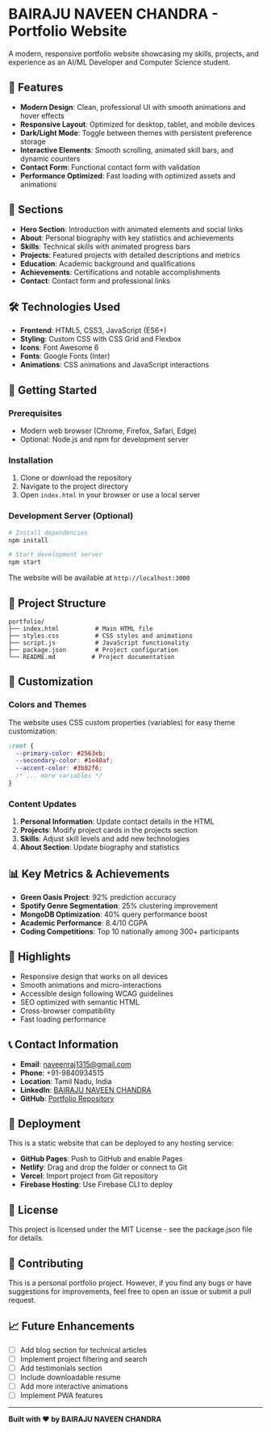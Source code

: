 # BAIRAJU NAVEEN CHANDRA - Portfolio Website

A modern, responsive portfolio website showcasing my skills, projects, and experience as an AI/ML Developer and Computer Science student.

## 🚀 Features

- **Modern Design**: Clean, professional UI with smooth animations and hover effects
- **Responsive Layout**: Optimized for desktop, tablet, and mobile devices
- **Dark/Light Mode**: Toggle between themes with persistent preference storage
- **Interactive Elements**: Smooth scrolling, animated skill bars, and dynamic counters
- **Contact Form**: Functional contact form with validation
- **Performance Optimized**: Fast loading with optimized assets and animations

## 📱 Sections

- **Hero Section**: Introduction with animated elements and social links
- **About**: Personal biography with key statistics and achievements
- **Skills**: Technical skills with animated progress bars
- **Projects**: Featured projects with detailed descriptions and metrics
- **Education**: Academic background and qualifications
- **Achievements**: Certifications and notable accomplishments
- **Contact**: Contact form and professional links

## 🛠️ Technologies Used

- **Frontend**: HTML5, CSS3, JavaScript (ES6+)
- **Styling**: Custom CSS with CSS Grid and Flexbox
- **Icons**: Font Awesome 6
- **Fonts**: Google Fonts (Inter)
- **Animations**: CSS animations and JavaScript interactions

## 🚀 Getting Started

### Prerequisites

- Modern web browser (Chrome, Firefox, Safari, Edge)
- Optional: Node.js and npm for development server

### Installation

1. Clone or download the repository
2. Navigate to the project directory
3. Open `index.html` in your browser or use a local server

### Development Server (Optional)

```bash
# Install dependencies
npm install

# Start development server
npm start
```

The website will be available at `http://localhost:3000`

## 📁 Project Structure

```
portfolio/
├── index.html          # Main HTML file
├── styles.css          # CSS styles and animations
├── script.js           # JavaScript functionality
├── package.json        # Project configuration
└── README.md          # Project documentation
```

## 🎨 Customization

### Colors and Themes

The website uses CSS custom properties (variables) for easy theme customization:

```css
:root {
  --primary-color: #2563eb;
  --secondary-color: #1e40af;
  --accent-color: #3b82f6;
  /* ... more variables */
}
```

### Content Updates

1. **Personal Information**: Update contact details in the HTML
2. **Projects**: Modify project cards in the projects section
3. **Skills**: Adjust skill levels and add new technologies
4. **About Section**: Update biography and statistics

## 📊 Key Metrics & Achievements

- **Green Oasis Project**: 92% prediction accuracy
- **Spotify Genre Segmentation**: 25% clustering improvement
- **MongoDB Optimization**: 40% query performance boost
- **Academic Performance**: 8.4/10 CGPA
- **Coding Competitions**: Top 10 nationally among 300+ participants

## 🌟 Highlights

- Responsive design that works on all devices
- Smooth animations and micro-interactions
- Accessible design following WCAG guidelines
- SEO optimized with semantic HTML
- Cross-browser compatibility
- Fast loading performance

## 📞 Contact Information

- **Email**: naveenraj1315@gmail.com
- **Phone**: +91-9840934515
- **Location**: Tamil Nadu, India
- **LinkedIn**: [BAIRAJU NAVEEN CHANDRA](https://linkedin.com/in/bairaju-naveen-chandra)
- **GitHub**: [Portfolio Repository](https://github.com/bairaju-naveen-chandra)

## 🚀 Deployment

This is a static website that can be deployed to any hosting service:

- **GitHub Pages**: Push to GitHub and enable Pages
- **Netlify**: Drag and drop the folder or connect to Git
- **Vercel**: Import project from Git repository
- **Firebase Hosting**: Use Firebase CLI to deploy

## 📝 License

This project is licensed under the MIT License - see the package.json file for details.

## 🤝 Contributing

This is a personal portfolio project. However, if you find any bugs or have suggestions for improvements, feel free to open an issue or submit a pull request.

## 📈 Future Enhancements

- [ ] Add blog section for technical articles
- [ ] Implement project filtering and search
- [ ] Add testimonials section
- [ ] Include downloadable resume
- [ ] Add more interactive animations
- [ ] Implement PWA features

---

**Built with ❤️ by BAIRAJU NAVEEN CHANDRA**

